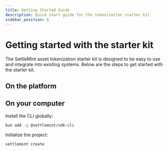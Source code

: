 ```yaml
---
title: Getting Started Guide
description: Quick start guide for the tokenization starter kit
sidebar_position: 6
---
```


# Getting started with the starter kit

The SettleMint asset tokenization starter kit is designed to be easy to use and
integrate into existing systems. Below are the steps to get started with the
starter kit.

## On the platform

## On your computer

Install the CLI globally:

```bash
bun add -g @settlemint/sdk-cli
```

Initialize the project:

```bash
settlemint create
```
